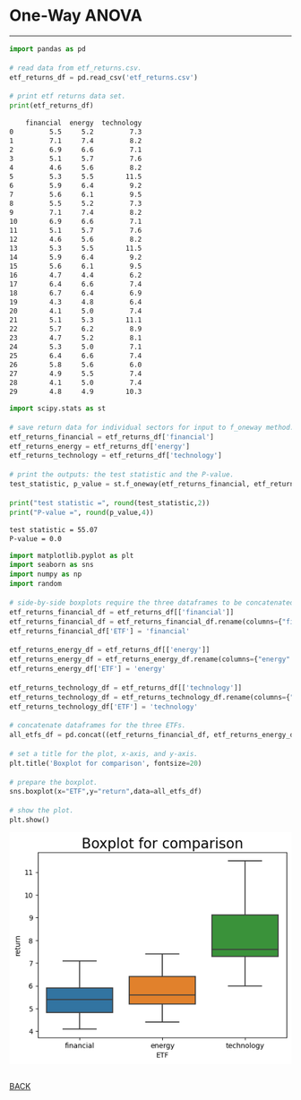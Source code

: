 # One-Way ANOVA

---

```python
import pandas as pd

# read data from etf_returns.csv.
etf_returns_df = pd.read_csv('etf_returns.csv')

# print etf returns data set.
print(etf_returns_df)
```

        financial  energy  technology
    0         5.5     5.2         7.3
    1         7.1     7.4         8.2
    2         6.9     6.6         7.1
    3         5.1     5.7         7.6
    4         4.6     5.6         8.2
    5         5.3     5.5        11.5
    6         5.9     6.4         9.2
    7         5.6     6.1         9.5
    8         5.5     5.2         7.3
    9         7.1     7.4         8.2
    10        6.9     6.6         7.1
    11        5.1     5.7         7.6
    12        4.6     5.6         8.2
    13        5.3     5.5        11.5
    14        5.9     6.4         9.2
    15        5.6     6.1         9.5
    16        4.7     4.4         6.2
    17        6.4     6.6         7.4
    18        6.7     6.4         6.9
    19        4.3     4.8         6.4
    20        4.1     5.0         7.4
    21        5.1     5.3        11.1
    22        5.7     6.2         8.9
    23        4.7     5.2         8.1
    24        5.3     5.0         7.1
    25        6.4     6.6         7.4
    26        5.8     5.6         6.0
    27        4.9     5.5         7.4
    28        4.1     5.0         7.4
    29        4.8     4.9        10.3



```python
import scipy.stats as st

# save return data for individual sectors for input to f_oneway method.
etf_returns_financial = etf_returns_df['financial']
etf_returns_energy = etf_returns_df['energy']
etf_returns_technology = etf_returns_df['technology']

# print the outputs: the test statistic and the P-value.
test_statistic, p_value = st.f_oneway(etf_returns_financial, etf_returns_energy, etf_returns_technology)

print("test statistic =", round(test_statistic,2))
print("P-value =", round(p_value,4))
```

    test statistic = 55.07
    P-value = 0.0



```python
import matplotlib.pyplot as plt
import seaborn as sns
import numpy as np
import random

# side-by-side boxplots require the three dataframes to be concatenated and a require variable identifying the type of ETF.
etf_returns_financial_df = etf_returns_df[['financial']]
etf_returns_financial_df = etf_returns_financial_df.rename(columns={"financial": "return"})
etf_returns_financial_df['ETF'] = 'financial'

etf_returns_energy_df = etf_returns_df[['energy']]
etf_returns_energy_df = etf_returns_energy_df.rename(columns={"energy": "return"})
etf_returns_energy_df['ETF'] = 'energy'

etf_returns_technology_df = etf_returns_df[['technology']]
etf_returns_technology_df = etf_returns_technology_df.rename(columns={"technology": "return"})
etf_returns_technology_df['ETF'] = 'technology'

# concatenate dataframes for the three ETFs.
all_etfs_df = pd.concat((etf_returns_financial_df, etf_returns_energy_df, etf_returns_technology_df))

# set a title for the plot, x-axis, and y-axis.
plt.title('Boxplot for comparison', fontsize=20) 

# prepare the boxplot.
sns.boxplot(x="ETF",y="return",data=all_etfs_df)

# show the plot.
plt.show()
```


    
![png](output_2_0.png)
    



```python

```
[BACK](https://x10mrrobot01x.github.io)
